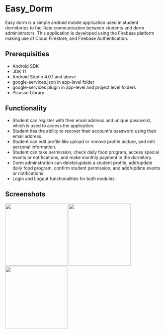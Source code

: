 # Easy_Dorm
Easy dorm is a simple android mobile application used in student dormitories to facilitate communication between students and dorm administrators. This application is developed using the Firebase platform making use of Cloud Firestore, and Firebase Authentication.

## Prerequisities

* Android SDK
* JDK 11
* Android Studio 4.0.1 and above
* google-services.json in app-level folder
* google-services plugin in app-level and project level folders
* Picasso Library

## Functionality 

* Student can register with their email address and unique password, which is used to access the application.
* Student has the ability to recover their account's password using their email address.
* Student can edit profile like upload or remove profile picture, and edit personal information.
* Student can take permission, check daily food program, access special events or notifications, and make monthly payment in the dormitory.
* Dorm adminstration can delete/update a student profile, add/update daily food program, confirm student permission, and add/update events or notifications.
* Login and Logout functionalities for both modules.

## Screenshots

<p float = "left">
<img src = "https://user-images.githubusercontent.com/32554892/107986648-8e40d080-6fdd-11eb-9d96-755832a308b9.jpg" width= "200" hight = "400">
<img src = "https://user-images.githubusercontent.com/32554892/107986619-7ec18780-6fdd-11eb-9567-ff0e07baa783.jpg" width= "200" hight = "400">
<img src = "https://user-images.githubusercontent.com/32554892/107986557-5fc2f580-6fdd-11eb-9e2d-9a0f49882c42.jpg" width= "200" hight = "400">
</p>

